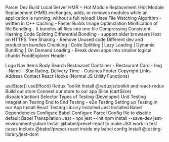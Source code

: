 Parcel
Dev Build
Local Server
HMR = Hot Module Replacement (Hot Module Replacement (HMR) exchanges, adds, or removes modules while an application is running, without a full reload)
Uses File Watching Algorithm - written in C++
Caching - Faster Builds
Image Optimization
Minification of file
Bundling - It bundles all files into one file
Compressing
Consistent Hashing
Code Splitting
Differential Bundling - support older browsers
Host on HTTPS
Tree Shaking - Remove Unused code
Different dev and production bundles
Chunking | Code Splitting | Lazy Loading | Dynamic Bundling | On Demand Loading - Break down apps into smaller logical chunks
FoodExplorer
Header

Logo
Nav Items Body
Search
Restaurant Container - Restaurant Card - Img - Name - Star Rating, Delivery Time - Cuisines Footer
Copyright
Links
Address
Contact
React Hooks
(Normal JS Utility Functions)

useState()
useEffect()
Redux Toolkit
Install @reduxjs/toolkit and react-redux
Build our store
Connext our store to our app
Slice (cartSlice)
dispatch(action)
Selector
Types of Testing (Developer)
Unit Testing
Integration Testing
End to End Testing - e2e Testing
Setting up Testing in our App
Install React Testing Library
Installed Jest
Installed Babel Dependencies
Configure Babel
Configure Parcel Config file to disable default Babel Transpilation
Jest - npx jest --init
npm install --save-dev jest-environment-jsdom
Install @babel/preset-react to make JSX work in test cases
Include @babel/preset-react inside my babel config
Install @testing-library/jest-dom
